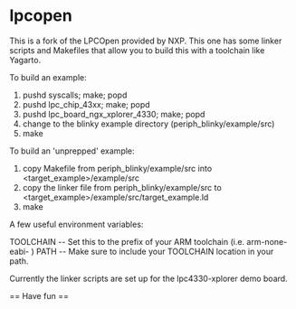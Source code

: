 lpcopen
=======

This is a fork of the LPCOpen provided by NXP.  This one has some linker scripts and Makefiles that allow you to build this with a toolchain like Yagarto.

To build an example:

1) pushd syscalls; make; popd
2) pushd lpc_chip_43xx; make; popd
3) pushd lpc_board_ngx_xplorer_4330; make; popd
4) change to the blinky example directory (periph_blinky/example/src)
5) make

To build an 'unprepped' example:

1) copy Makefile from periph_blinky/example/src into <target_example>/example/src
2) copy the linker file from periph_blinky/example/src to <target_example>/example/src/target_example.ld
3) make

A few useful environment variables:

TOOLCHAIN -- Set this to the prefix of your ARM toolchain (i.e. arm-none-eabi- )
PATH -- Make sure to include your TOOLCHAIN location in your path.

Currently the linker scripts are set up for the lpc4330-xplorer demo board.

== Have fun ==
